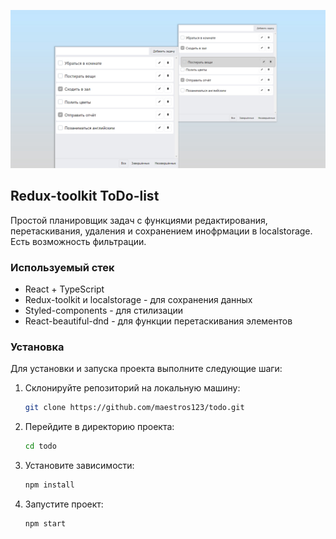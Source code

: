 
![Превью блока](screenshot.jpg)

## Redux-toolkit ToDo-list
Простой планировщик задач с функциями редактирования, 
перетаскивания, удаления и сохранением инофрмации в localstorage. Есть возможность фильтрации.


### Используемый стек
* React + TypeScript
* Redux-toolkit и localstorage - для сохранения данных
* Styled-components - для стилизации
* React-beautiful-dnd - для функции перетаскивания элементов

### Установка
Для установки и запуска проекта выполните следующие шаги:

1. Склонируйте репозиторий на локальную машину:

    ```bash
    git clone https://github.com/maestros123/todo.git
    ```

2. Перейдите в директорию проекта:

    ```bash
    cd todo
    ```

3. Установите зависимости:

    ```bash
    npm install
    ```

4. Запустите проект:

    ```bash
    npm start
    ```